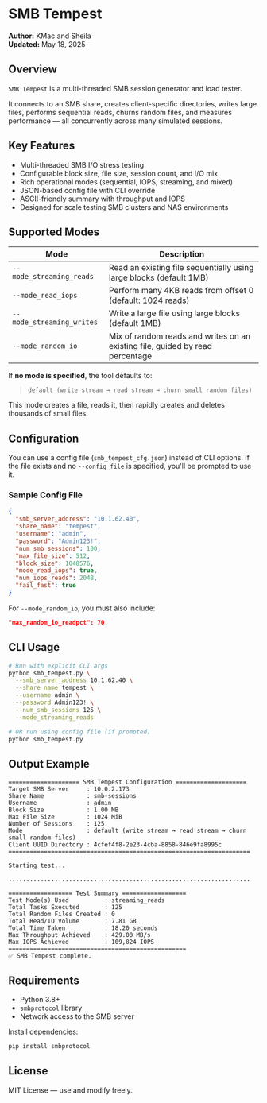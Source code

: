 # SMB Tempest

**Author:** KMac and Sheila  
**Updated:** May 18, 2025

## Overview

`SMB Tempest` is a multi-threaded SMB session generator and load tester.

It connects to an SMB share, creates client-specific directories, writes large files, performs sequential reads, churns random files, and measures performance — all concurrently across many simulated sessions.

## Key Features

- Multi-threaded SMB I/O stress testing
- Configurable block size, file size, session count, and I/O mix
- Rich operational modes (sequential, IOPS, streaming, and mixed)
- JSON-based config file with CLI override
- ASCII-friendly summary with throughput and IOPS
- Designed for scale testing SMB clusters and NAS environments

## Supported Modes

| Mode                  | Description                                                                 |
|-----------------------|-----------------------------------------------------------------------------|
| `--mode_streaming_reads`  | Read an existing file sequentially using large blocks (default 1MB)         |
| `--mode_read_iops`        | Perform many 4KB reads from offset 0 (default: 1024 reads)                  |
| `--mode_streaming_writes` | Write a large file using large blocks (default 1MB)                         |
| `--mode_random_io`        | Mix of random reads and writes on an existing file, guided by read percentage |

If **no mode is specified**, the tool defaults to:

> `default (write stream → read stream → churn small random files)`

This mode creates a file, reads it, then rapidly creates and deletes thousands of small files.

## Configuration

You can use a config file (`smb_tempest_cfg.json`) instead of CLI options. If the file exists and no `--config_file` is specified, you'll be prompted to use it.

### Sample Config File

```json
{
  "smb_server_address": "10.1.62.40",
  "share_name": "tempest",
  "username": "admin",
  "password": "Admin123!",
  "num_smb_sessions": 100,
  "max_file_size": 512,
  "block_size": 1048576,
  "mode_read_iops": true,
  "num_iops_reads": 2048,
  "fail_fast": true
}
```

For `--mode_random_io`, you must also include:

```json
"max_random_io_readpct": 70
```

## CLI Usage

```bash
# Run with explicit CLI args
python smb_tempest.py \
  --smb_server_address 10.1.62.40 \
  --share_name tempest \
  --username admin \
  --password Admin123! \
  --num_smb_sessions 125 \
  --mode_streaming_reads

# OR run using config file (if prompted)
python smb_tempest.py
```

## Output Example

```
==================== SMB Tempest Configuration ====================
Target SMB Server     : 10.0.2.173
Share Name            : smb-sessions
Username              : admin
Block Size            : 1.00 MB
Max File Size         : 1024 MiB
Number of Sessions    : 125
Mode                  : default (write stream → read stream → churn small random files)
Client UUID Directory : 4cfef4f8-2e23-4cba-8858-846e9fa8995c
====================================================================

Starting test...

....................................................................

================== Test Summary ==================
Test Mode(s) Used          : streaming_reads
Total Tasks Executed       : 125
Total Random Files Created : 0
Total Read/IO Volume       : 7.81 GB
Total Time Taken           : 18.20 seconds
Max Throughput Achieved    : 429.00 MB/s
Max IOPS Achieved          : 109,824 IOPS
==================================================
✅ SMB Tempest complete.
```

## Requirements

- Python 3.8+
- `smbprotocol` library
- Network access to the SMB server

Install dependencies:

```bash
pip install smbprotocol
```

## License

MIT License — use and modify freely.
